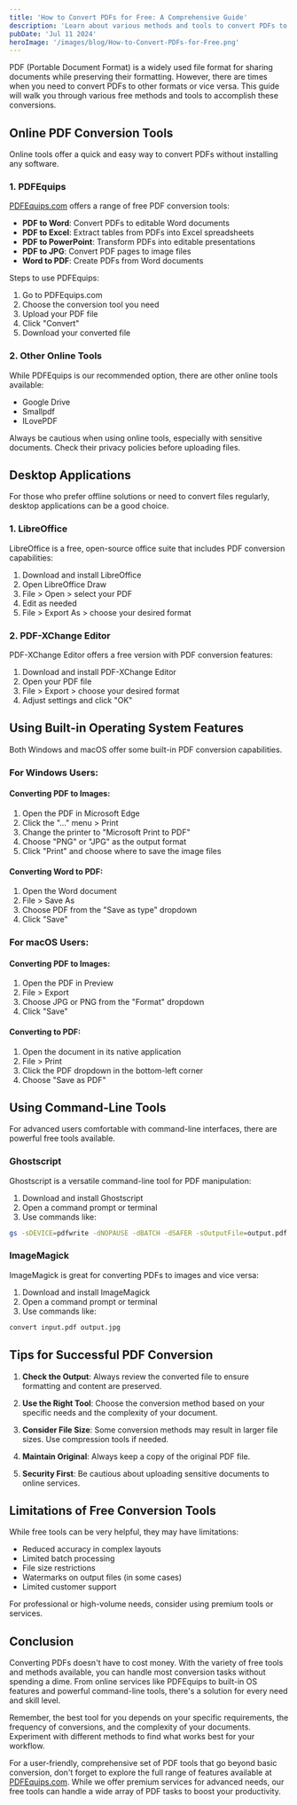 ```yaml
---
title: 'How to Convert PDFs for Free: A Comprehensive Guide'
description: 'Learn about various methods and tools to convert PDFs to other formats and vice versa, all without spending a dime'
pubDate: 'Jul 11 2024'
heroImage: '/images/blog/How-to-Convert-PDFs-for-Free.png'
---
```



PDF (Portable Document Format) is a widely used file format for sharing documents while preserving their formatting. However, there are times when you need to convert PDFs to other formats or vice versa. This guide will walk you through various free methods and tools to accomplish these conversions.

## Online PDF Conversion Tools

Online tools offer a quick and easy way to convert PDFs without installing any software.

### 1. PDFEquips

[PDFEquips.com](https://www.pdfequips.com) offers a range of free PDF conversion tools:

- **PDF to Word**: Convert PDFs to editable Word documents
- **PDF to Excel**: Extract tables from PDFs into Excel spreadsheets
- **PDF to PowerPoint**: Transform PDFs into editable presentations
- **PDF to JPG**: Convert PDF pages to image files
- **Word to PDF**: Create PDFs from Word documents

Steps to use PDFEquips:
1. Go to PDFEquips.com
2. Choose the conversion tool you need
3. Upload your PDF file
4. Click "Convert"
5. Download your converted file

### 2. Other Online Tools

While PDFEquips is our recommended option, there are other online tools available:

- Google Drive
- Smallpdf
- ILovePDF

Always be cautious when using online tools, especially with sensitive documents. Check their privacy policies before uploading files.

## Desktop Applications

For those who prefer offline solutions or need to convert files regularly, desktop applications can be a good choice.

### 1. LibreOffice

LibreOffice is a free, open-source office suite that includes PDF conversion capabilities:

1. Download and install LibreOffice
2. Open LibreOffice Draw
3. File > Open > select your PDF
4. Edit as needed
5. File > Export As > choose your desired format

### 2. PDF-XChange Editor

PDF-XChange Editor offers a free version with PDF conversion features:

1. Download and install PDF-XChange Editor
2. Open your PDF file
3. File > Export > choose your desired format
4. Adjust settings and click "OK"

## Using Built-in Operating System Features

Both Windows and macOS offer some built-in PDF conversion capabilities.

### For Windows Users:

#### Converting PDF to Images:
1. Open the PDF in Microsoft Edge
2. Click the "..." menu > Print
3. Change the printer to "Microsoft Print to PDF"
4. Choose "PNG" or "JPG" as the output format
5. Click "Print" and choose where to save the image files

#### Converting Word to PDF:
1. Open the Word document
2. File > Save As
3. Choose PDF from the "Save as type" dropdown
4. Click "Save"

### For macOS Users:

#### Converting PDF to Images:
1. Open the PDF in Preview
2. File > Export
3. Choose JPG or PNG from the "Format" dropdown
4. Click "Save"

#### Converting to PDF:
1. Open the document in its native application
2. File > Print
3. Click the PDF dropdown in the bottom-left corner
4. Choose "Save as PDF"

## Using Command-Line Tools

For advanced users comfortable with command-line interfaces, there are powerful free tools available.

### Ghostscript

Ghostscript is a versatile command-line tool for PDF manipulation:

1. Download and install Ghostscript
2. Open a command prompt or terminal
3. Use commands like:



```bash
gs -sDEVICE=pdfwrite -dNOPAUSE -dBATCH -dSAFER -sOutputFile=output.pdf input.docx
```



### ImageMagick

ImageMagick is great for converting PDFs to images and vice versa:

1. Download and install ImageMagick
2. Open a command prompt or terminal
3. Use commands like:

```bash
convert input.pdf output.jpg
```

## Tips for Successful PDF Conversion

1. **Check the Output**: Always review the converted file to ensure formatting and content are preserved.

2. **Use the Right Tool**: Choose the conversion method based on your specific needs and the complexity of your document.

3. **Consider File Size**: Some conversion methods may result in larger file sizes. Use compression tools if needed.

4. **Maintain Original**: Always keep a copy of the original PDF file.

5. **Security First**: Be cautious about uploading sensitive documents to online services.

## Limitations of Free Conversion Tools

While free tools can be very helpful, they may have limitations:

- Reduced accuracy in complex layouts
- Limited batch processing
- File size restrictions
- Watermarks on output files (in some cases)
- Limited customer support

For professional or high-volume needs, consider using premium tools or services.

## Conclusion

Converting PDFs doesn't have to cost money. With the variety of free tools and methods available, you can handle most conversion tasks without spending a dime. From online services like PDFEquips to built-in OS features and powerful command-line tools, there's a solution for every need and skill level.

Remember, the best tool for you depends on your specific requirements, the frequency of conversions, and the complexity of your documents. Experiment with different methods to find what works best for your workflow.

For a user-friendly, comprehensive set of PDF tools that go beyond basic conversion, don't forget to explore the full range of features available at [PDFEquips.com](https://www.pdfequips.com). While we offer premium services for advanced needs, our free tools can handle a wide array of PDF tasks to boost your productivity.